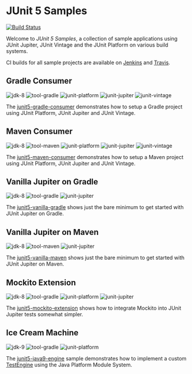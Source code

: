 # JUnit 5 Samples

[![Build Status](https://travis-ci.org/junit-team/junit5-samples.svg?branch=master)](https://travis-ci.org/junit-team/junit5-samples)

Welcome to _JUnit 5 Samples_, a collection of sample applications
using JUnit Jupiter, JUnit Vintage and the JUnit Platform on
various build systems.

CI builds for all sample projects are available on
[Jenkins](https://junit.ci.cloudbees.com/blue/organizations/jenkins/JUnit%205%20Samples/branches/)
and
[Travis](https://travis-ci.org/junit-team/junit5-samples).



## Gradle Consumer
![jdk-8][badge-jdk-8]
![tool-gradle][badge-tool-gradle]
![junit-platform][badge-junit-platform]
![junit-jupiter][badge-junit-jupiter]
![junit-vintage][badge-junit-vintage]

The
[junit5-gradle-consumer](https://github.com/junit-team/junit5-samples/tree/master/junit5-gradle-consumer)
demonstrates how to setup a Gradle project using JUnit Platform, JUnit Jupiter and JUnit Vintage.



## Maven Consumer
![jdk-8][badge-jdk-8]
![tool-maven][badge-tool-maven]
![junit-platform][badge-junit-platform]
![junit-jupiter][badge-junit-jupiter]
![junit-vintage][badge-junit-vintage]

The
[junit5-maven-consumer](https://github.com/junit-team/junit5-samples/tree/master/junit5-maven-consumer)
demonstrates how to setup a Maven project using JUnit Platform, JUnit Jupiter and JUnit Vintage.



## Vanilla Jupiter on Gradle
![jdk-8][badge-jdk-8]
![tool-gradle][badge-tool-gradle]
![junit-jupiter][badge-junit-jupiter]

The
[junit5-vanilla-gradle](https://github.com/junit-team/junit5-samples/tree/master/junit5-vanilla-gradle)
shows just the bare minimum to get started with JUnit Jupiter on Gradle.



## Vanilla Jupiter on Maven
![jdk-8][badge-jdk-8]
![tool-maven][badge-tool-maven]
![junit-jupiter][badge-junit-jupiter]

The
[junit5-vanilla-maven](https://github.com/junit-team/junit5-samples/tree/master/junit5-vanilla-maven)
shows just the bare minimum to get started with JUnit Jupiter on Maven.



## Mockito Extension
![jdk-8][badge-jdk-8]
![tool-gradle][badge-tool-gradle]
![junit-platform][badge-junit-platform]
![junit-jupiter][badge-junit-jupiter]

The
[junit5-mockito-extension](https://github.com/junit-team/junit5-samples/tree/master/junit5-mockito-extension)
shows how to integrate Mockito into JUnit Jupiter tests somewhat simpler.



## Ice Cream Machine 
![jdk-9][badge-jdk-9]
![tool-gradle][badge-tool-gradle]
![junit-platform][badge-junit-platform]

The
[junit5-java9-engine](https://github.com/junit-team/junit5-samples/tree/master/junit5-java9-engine)
sample demonstrates how to implement a custom
[TestEngine](https://github.com/junit-team/junit5/blob/master/junit-platform-engine/src/main/java/org/junit/platform/engine/TestEngine.java)
using the Java Platform Module System.



[badge-jdk-8]: https://img.shields.io/badge/jdk-8-yellow.svg
[badge-jdk-9]: https://img.shields.io/badge/jdk-9-orange.svg
[badge-tool-gradle]: https://img.shields.io/badge/tool-gradle-blue.svg
[badge-tool-maven]: https://img.shields.io/badge/tool-maven-0440af.svg
[badge-junit-platform]: https://img.shields.io/badge/junit-platform-brightgreen.svg
[badge-junit-jupiter]: https://img.shields.io/badge/junit-jupiter-green.svg
[badge-junit-vintage]: https://img.shields.io/badge/junit-vintage-yellowgreen.svg
